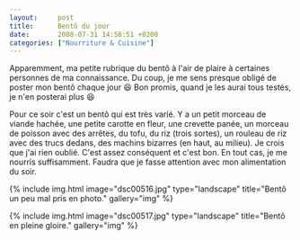```yaml
---
layout:     post
title:      Bentô du jour
date:       2008-07-31 14:56:51 +0200
categories: ["Nourriture & Cuisine"]
---
```


Apparemment, ma petite rubrique du bentô à l'air de plaire à certaines personnes de ma connaissance. Du coup, je me
sens presque obligé de poster mon bentô chaque jour :laughing: Bon promis, quand je les aurai tous testés, je n'en 
posterai plus :laughing:

<!--more-->

Pour ce soir c'est un bentô qui est très varié. Y a un petit morceau de viande hachée, une petite carotte en fleur,
une crevette panée, un morceau de poisson avec des arrêtes, du tofu, du riz (trois sortes), un rouleau de riz avec
des trucs dedans, des machins bizarres (en haut, au milieu). Je crois que j'ai rien oublié. C'est assez conséquent
et c'est bon. En tout cas, je me nourris suffisamment. Faudra que je fasse attention avec mon alimentation du soir.

<!-- /assets/images/posts/2008-07-31-bento-du-jour/dsc00516.jpg -->
{% include img.html
    image="dsc00516.jpg"
    type="landscape"
    title="Bentô un peu mal pris en photo."
    gallery="img"
%}

<!-- /assets/images/posts/2008-07-31-bento-du-jour/dsc00517.jpg -->
{% include img.html
    image="dsc00517.jpg"
    type="landscape"
    title="Bentô en pleine gloire."
    gallery="img"
%}

